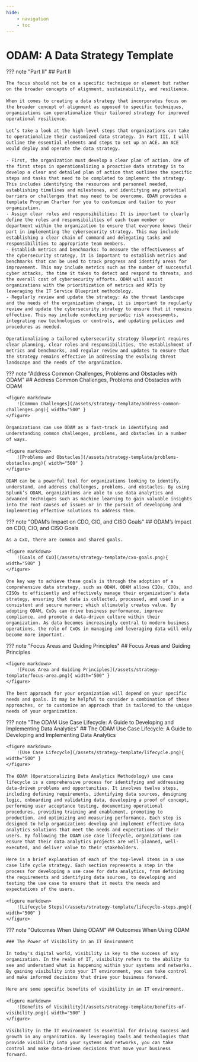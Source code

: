 ```yaml
---
hide:
    - navigation
    - toc
---
```

# ODAM: A Data Strategy Template

??? note "Part II"
    ## Part II

    The focus should not be on a specific technique or element but rather on the broader concepts of alignment, sustainability, and resilience. 

    When it comes to creating a data strategy that incorporates focus on the broader concept of alignment as opposed to specific techniques, organizations can operationalize their tailored strategy for improved operational resilience.

    Let’s take a look at the high-level steps that organizations can take to operationalize their customized data strategy. In Part III, I will outline the essential elements and steps to set up an ACE. An ACE would deploy and operate the data strategy.

    - First, the organization must develop a clear plan of action. One of the first steps in operationalizing a proactive data strategy is to develop a clear and detailed plan of action that outlines the specific steps and tasks that need to be completed to implement the strategy. This includes identifying the resources and personnel needed, establishing timelines and milestones, and identifying any potential barriers or challenges that may need to be overcome. ODAM provides a template Program Charter for you to customize and tailor to your organization.
    - Assign clear roles and responsibilities: It is important to clearly define the roles and responsibilities of each team member or department within the organization to ensure that everyone knows their part in implementing the cybersecurity strategy. This may include establishing a clear chain of command and delegating tasks and responsibilities to appropriate team members.
    - Establish metrics and benchmarks: To measure the effectiveness of the cybersecurity strategy, it is important to establish metrics and benchmarks that can be used to track progress and identify areas for improvement. This may include metrics such as the number of successful cyber attacks, the time it takes to detect and respond to threats, and the overall cost of cybersecurity efforts. ODAM will assist organizations with the prioritization of metrics and KPIs by leveraging the IT Service Blueprint methodology.
    - Regularly review and update the strategy: As the threat landscape and the needs of the organization change, it is important to regularly review and update the cybersecurity strategy to ensure that it remains effective. This may include conducting periodic risk assessments, integrating new technologies or controls, and updating policies and procedures as needed.

    Operationalizing a tailored cybersecurity strategy blueprint requires clear planning, clear roles and responsibilities, the establishment of metrics and benchmarks, and regular review and updates to ensure that the strategy remains effective in addressing the evolving threat landscape and the needs of the organization.


??? note "Address Common Challenges, Problems and Obstacles with ODAM"
    ## Address Common Challenges, Problems and Obstacles with ODAM

    <figure markdown>
        ![Common Challenges](/assets/strategy-template/address-common-challenges.png){ width="500" }
    </figure>

    Organizations can use ODAM as a fast-track in identifying and understanding common challenges, problems, and obstacles in a number of ways.

    <figure markdown>
        ![Problems and Obstacles](/assets/strategy-template/problems-obstacles.png){ width="500" }
    </figure>

    ODAM can be a powerful tool for organizations looking to identify, understand, and address challenges, problems, and obstacles. By using Splunk’s ODAM, organizations are able to use data analytics and advanced techniques such as machine learning to gain valuable insights into the root causes of issues or in the pursuit of developing and implementing effective solutions to address them.

??? note "ODAM’s Impact on CDO, CIO, and CISO Goals"
    ## ODAM’s Impact on CDO, CIO, and CISO Goals

    As a CxO, there are common and shared goals. 

    <figure markdown>
        ![Goals of CxO](/assets/strategy-template/cxo-goals.png){ width="500" }
    </figure>

    One key way to achieve these goals is through the adoption of a comprehensive data strategy, such as ODAM. ODAM allows CIOs, CDOs, and CISOs to efficiently and effectively manage their organization's data strategy, ensuring that data is collected, processed, and used in a consistent and secure manner; which ultimately creates value. By adopting ODAM, CxOs can drive business performance, improve compliance, and promote a data-driven culture within their organization. As data becomes increasingly central to modern business operations, the role of CxOs in managing and leveraging data will only become more important.

??? note "Focus Areas and Guiding Principles"
    ## Focus Areas and Guiding Principles

    <figure markdown>
        ![Focus Area and Guiding Principles](/assets/strategy-template/focus-area.png){ width="500" }
    </figure>

    The best approach for your organization will depend on your specific needs and goals. It may be helpful to consider a combination of these approaches, or to customize an approach that is tailored to the unique needs of your organization.

??? note "The ODAM Use Case Lifecycle: A Guide to Developing and Implementing Data Analytics"
    ## The ODAM Use Case Lifecycle: A Guide to Developing and Implementing Data Analytics

    <figure markdown>
        ![Use Case Lifecycle](/assets/strategy-template/lifecycle.png){ width="500" }
    </figure>

    The ODAM (Operationalizing Data Analytics Methodology) use case lifecycle is a comprehensive process for identifying and addressing data-driven problems and opportunities. It involves twelve steps, including defining requirements, identifying data sources, designing logic, onboarding and validating data, developing a proof of concept, performing user acceptance testing, documenting operational procedures, providing training and enablement, promoting to production, and optimizing and measuring performance. Each step is designed to help organizations develop and implement effective data analytics solutions that meet the needs and expectations of their users. By following the ODAM use case lifecycle, organizations can ensure that their data analytics projects are well-planned, well-executed, and deliver value to their stakeholders.

    Here is a brief explanation of each of the top-level items in a use case life cycle strategy. Each section represents a step in the process for developing a use case for data analytics, from defining the requirements and identifying data sources, to developing and testing the use case to ensure that it meets the needs and expectations of the users.

    <figure markdown>
        ![Lifecycle Steps](/assets/strategy-template/lifecycle-steps.png){ width="500" }
    </figure>

??? note "Outcomes When Using ODAM"
    ## Outcomes When Using ODAM

    ### The Power of Visibility in an IT Environment

    In today's digital world, visibility is key to the success of any organization. In the realm of IT, visibility refers to the ability to see and understand what is happening within your systems and networks. By gaining visibility into your IT environment, you can take control and make informed decisions that drive your business forward.

    Here are some specific benefits of visibility in an IT environment.

    <figure markdown>
        ![Benefits of Visibility](/assets/strategy-template/benefits-of-visibility.png){ width="500" }
    </figure>

    Visibility in the IT environment is essential for driving success and growth in any organization. By leveraging tools and technologies that provide visibility into your systems and networks, you can take control and make data-driven decisions that move your business forward.